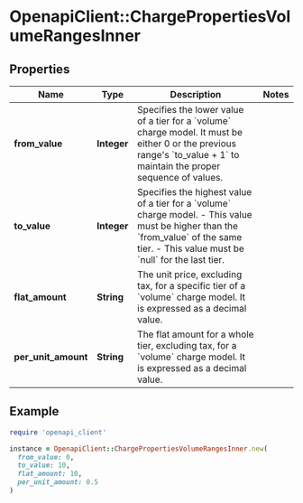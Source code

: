 # OpenapiClient::ChargePropertiesVolumeRangesInner

## Properties

| Name | Type | Description | Notes |
| ---- | ---- | ----------- | ----- |
| **from_value** | **Integer** | Specifies the lower value of a tier for a &#x60;volume&#x60; charge model. It must be either 0 or the previous range&#39;s &#x60;to_value + 1&#x60; to maintain the proper sequence of values. |  |
| **to_value** | **Integer** | Specifies the highest value of a tier for a &#x60;volume&#x60; charge model. - This value must be higher than the &#x60;from_value&#x60; of the same tier. - This value must be &#x60;null&#x60; for the last tier. |  |
| **flat_amount** | **String** | The unit price, excluding tax, for a specific tier of a &#x60;volume&#x60; charge model. It is expressed as a decimal value. |  |
| **per_unit_amount** | **String** | The flat amount for a whole tier, excluding tax, for a &#x60;volume&#x60; charge model. It is expressed as a decimal value. |  |

## Example

```ruby
require 'openapi_client'

instance = OpenapiClient::ChargePropertiesVolumeRangesInner.new(
  from_value: 0,
  to_value: 10,
  flat_amount: 10,
  per_unit_amount: 0.5
)
```

